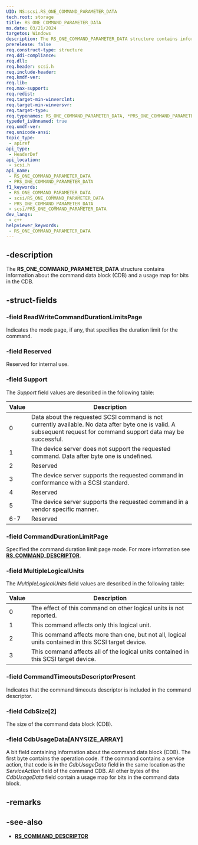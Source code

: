 ```yaml
---
UID: NS:scsi.RS_ONE_COMMAND_PARAMETER_DATA
tech.root: storage
title: RS_ONE_COMMAND_PARAMETER_DATA
ms.date: 03/21/2024
targetos: Windows
description: The RS_ONE_COMMAND_PARAMETER_DATA structure contains information about the command data block (CDB) and a usage map for bits in the CDB.
prerelease: false
req.construct-type: structure
req.ddi-compliance: 
req.dll: 
req.header: scsi.h
req.include-header: 
req.kmdf-ver: 
req.lib: 
req.max-support: 
req.redist: 
req.target-min-winverclnt: 
req.target-min-winversvr: 
req.target-type: 
req.typenames: RS_ONE_COMMAND_PARAMETER_DATA, *PRS_ONE_COMMAND_PARAMETER_DATA
typedef_isUnnamed: true
req.umdf-ver: 
req.unicode-ansi: 
topic_type:
 - apiref
api_type:
 - HeaderDef
api_location:
 - scsi.h
api_name:
 - RS_ONE_COMMAND_PARAMETER_DATA
 - PRS_ONE_COMMAND_PARAMETER_DATA
f1_keywords:
 - RS_ONE_COMMAND_PARAMETER_DATA
 - scsi/RS_ONE_COMMAND_PARAMETER_DATA
 - PRS_ONE_COMMAND_PARAMETER_DATA
 - scsi/PRS_ONE_COMMAND_PARAMETER_DATA
dev_langs:
 - c++
helpviewer_keywords:
 - RS_ONE_COMMAND_PARAMETER_DATA
---
```


## -description

The **RS_ONE_COMMAND_PARAMETER_DATA** structure contains information about the command data block (CDB) and a usage map for bits in the CDB.

## -struct-fields

### -field ReadWriteCommandDurationLimitsPage

Indicates the mode page, if any, that specifies the duration limit for the command.

### -field Reserved

Reserved for internal use.

### -field Support

The *Support* field values are described in the following table:

| Value | Description |
|--|--|
| 0 | Data about the requested SCSI command is not currently available. No data after byte one is valid. A subsequent request for command support data may be successful. |
| 1 | The device server does not support the requested command. Data after byte one is undefined. |
| 2 | Reserved |
| 3 | The device server supports the requested command in conformance with a SCSI standard. |
| 4 | Reserved |
| 5 | The device server supports the requested command in a vendor specific manner. |
| 6-7 | Reserved |

### -field CommandDurationLimitPage

Specified the command duration limit page mode. For more information see **[RS_COMMAND_DESCRIPTOR](ns-scsi-rs_command_descriptor.md)**.

### -field MultipleLogicalUnits

The *MultipleLogicalUnits* field values are described in the following table:

| Value | Description |
|--|--|
| 0 | The effect of this command on other logical units is not reported. |
| 1 | This command affects only this logical unit. |
| 2 | This command affects more than one, but not all, logical units contained in this SCSI target device. |
| 3 | This command affects all of the logical units contained in this SCSI target device. |

### -field CommandTimeoutsDescriptorPresent

Indicates that the command timeouts descriptor is included in the command descriptor.

### -field CdbSize[2]

The size of the command data block (CDB).

### -field CdbUsageData[ANYSIZE_ARRAY]

A bit field containing information about the command data block (CDB). The first byte contains the operation code. If the command contains a service action, that code is in the *CdbUsageData* field in the same location as the *ServiceAction* field of the command CDB. All other bytes of the *CdbUsageData* field contain a usage map for bits in the command data block.

## -remarks

## -see-also

- **[RS_COMMAND_DESCRIPTOR](ns-scsi-rs_command_descriptor.md)**
